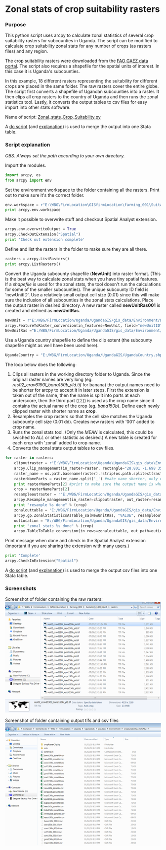 # Zonal stats of crop suitability rasters

### Purpose
This python script uses arcpy to calculate zonal statistics of  several crop suitability rasters for subcounties in Uganda. The script can be modified to calculate crop suitability zonal stats for any number of crops (as rasters files) and any region.

The crop suitability rasters were downloaded from the [FAO GAEZ data portal](http://gaez.fao.org/). The script also requires a shapefile for the spatial units of interest. In this case it is Uganda's subcounties.

In this example, 18 different rasters representing the suitability for different crops are placed in the same folder. The raw rasters cover the entire globe. The script first converts a shapefile of Ugandan subcounties into a raster. It then clips all crop rasters to the country of Uganda and then runs the zonal statistics tool. Lastly, it converts the output tables to csv files for easy import into other stats software.

Name of script: [Zonal_stats_Crop_Suitability.py](Zonal_stats_Crop_Suitability.py)

A [do script](/../../Stata_do/many_csv_files_to_Stata/csv_files_to_stata.do) (and [explanation](/../../Stata_do/many_csv_files_to_Stata/README.md)) is used to merge the output into one Stata table.

### Script explanation
*OBS. Always set the path according to your own directory.*

Import the modules.
```python
import arcpy, os
from arcpy import env
```
Set the environment workspace to the folder containing all the rasters. Print out to make sure it's the correct folder.
```python
env.workspace = r"E:\WBG\FirmLocation\GISfirmLocation\farming_001\Suitability_FAO_GAEZ\rasters"
print arcpy.env.workspace
```
Make it possible to overwrite stuff and checkout Spatial Analyst extension.
```python
arcpy.env.overwriteOutput = True
arcpy.CheckOutExtension("Spatial")
print 'Check out extension complete'
```
Define and list the rasters in the folder to make sure they are all there.
```python
rasters = arcpy.ListRasters()
print arcpy.ListRasters()
```
Convert the Uganda subcounty shapefile (**NewUnit**) into raster format. (This is the best way to calculate zonal stats when you have tiny spatial features. If a *shapefile* is used for the zonal stats, the tool doesn't run the calculations for some of the smaller subcounties). The unique subcounty ID field is 'newUnitID'. Use a relatively small output cell size (0.01) since this will make sure the inclusion of all subcounties in the zonal stats calculations. Place the output raster in desired directory. A new raster called **newUnitRas001** is created and defined as **newUnitRas**.
```python
NewUnit = r"E:/WBG/FirmLocation/Uganda/UgandaGIS/gis_data/Environment/LessFavoredAgLand/newUnitPop_LFAL_WGS.shp"
arcpy.FeatureToRaster_conversion(in_features=NewUnit, field="newUnitID", out_raster="E:/WBG/FirmLocation/Uganda/UgandaGIS/gis_data/Environment/LessFavoredAgLand/newUnitRas001", cell_size="0.01")
NewUnitRas ="E:/WBG/FirmLocation/Uganda/UgandaGIS/gis_data/Environment/LessFavoredAgLand/newUnitRas001"
```
Use a Uganda country shapefile to define the clip extent (the subcounty shapefile might as well have been used here).

```python
UgandaCountry = "E:/WBG/FirmLocation/Uganda/UgandaGIS/UgandaCountry.shp"
```
The loop below does the following:
1. Clips all rasters in the working directory folder to Uganda. Since the original raster names are very long (eg. *res02_crav6190l_bana150b_yld.tif* for banana) the output names need to be shorter for arcpy to accept it in later steps. First the extension is taken out of the name, then the name is split into parts at each underscore, then the third part (``[2]``) is used as the crop name since it contains the actual name of the crop (eg. *bana150b*). Define each newly clipped raster with shorter name as **crop**.
2. Resamples the crop rasters so that the cell size matches the Uganda subcounty cell size (0.01 dd). Creates new rasters with '001' added to crop name.
3. Runs the zonal stats tool. (Only the *MEAN* is calculated, this could be swiched to *ALL* or other statistic as desired.) A new table is created for each crop with 'zonal' added to crop name.
4. Converts the zonal stats output tables to csv files.

```python
for raster in rasters:
    clipoutraster = r"E:\WBG\FirmLocation\Uganda\UgandaGIS\gis_data\Environment\cropSuitability_FAOGAEZ/Ug"+raster
    arcpy.Clip_management(in_raster=raster, rectangle="28.801 -1.698 35.552 4.477", out_raster=clipoutraster, in_template_dataset=UgandaCountry, nodata_value="#", clipping_geometry="NONE", maintain_clipping_extent="NO_MAINTAIN_EXTENT")
    raster_name = os.path.basename(raster).rstrip(os.path.splitext(raster)[1])
    rasterNameParts = raster_name.split('_') #make name shorter, only use this part since it contains the crop name
    print rasterNameParts[2] #print to make sure the output name is what I want it to be
    crop = rasterNameParts[2]
    resampleoutraster = r"E:/WBG/FirmLocation/Uganda/UgandaGIS/gis_data/Environment/cropSuitability_FAOGAEZ/"+crop+"_001.tif" #define outraster
    arcpy.Resample_management(in_raster=clipoutraster, out_raster=resampleoutraster, cell_size="0.01", resampling_type="NEAREST") #change resolution to match NewUnitRas
    print "resample %s done" % (crop)
    zonalouttable = "E:/WBG/FirmLocation/Uganda/UgandaGIS/gis_data/Environment/cropSuitability_FAOGAEZ/"+crop+"_zonal" #define location and name of output table
    arcpy.gp.ZonalStatisticsAsTable_sa(NewUnitRas, "VALUE", resampleoutraster, zonalouttable, "DATA", "MEAN") #zonal stats
    outLocation = "E:/WBG/FirmLocation/Uganda/UgandaGIS/gis_data/Environment/cropSuitability_FAOGAEZ/" #define output location for csv file
    print "zonal stats %s done" % (crop)
    arcpy.TableToTable_conversion(in_rows=zonalouttable, out_path=outLocation, out_name=crop+"_zonaltbl.csv") #convert output table to csv file
```
Print message when done and check in the Spatial Analyst extension (important if you are sharing the extension with many users.)
```python
print 'Complete'
arcpy.CheckInExtension("Spatial")
```
A [do script](/../../Stata_do/many_csv_files_to_Stata/csv_files_to_stata.do) (and [explanation](/../../Stata_do/many_csv_files_to_Stata/README.md)) is used to merge the output csv files into one Stata table.

### Screenshots
Screenshot of folder containing the raw rasters:
![Raw rasters](raw_rasters.PNG)

Screenshot of folder containing output tifs and csv files:
![Raw rasters](zonal_stats_output_tables.PNG)
